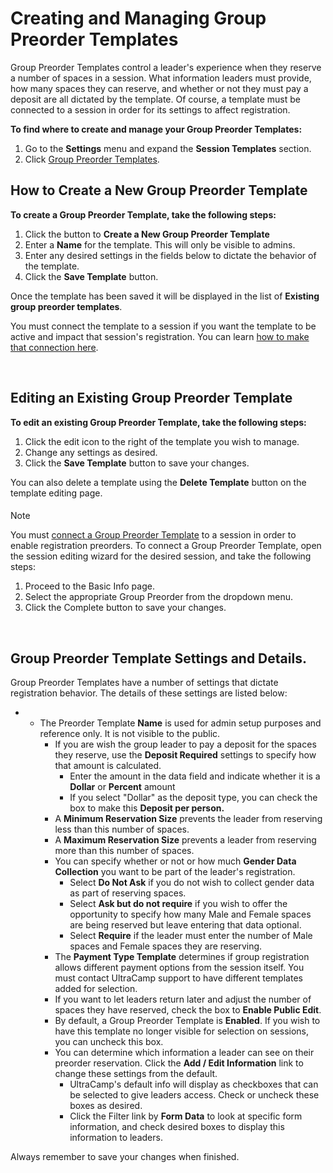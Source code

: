 # Creating and Managing Group Preorder Templates
Group Preorder Templates control a leader's experience when they reserve a number of spaces in a session. What information leaders must provide, how many spaces they can reserve, and whether or not they must pay a deposit are all dictated by the template. Of course, a template must be connected to a session in order for its settings to affect registration.


**To find where to create and manage your Group Preorder Templates:**


1. Go to the **Settings** menu and expand the **Session Templates** section.
2. Click [Group Preorder Templates](https://www.ultracamp.com/admin/Config/groupPreorderTemplateList.aspx).


## How to Create a New Group Preorder Template


**To create a Group Preorder Template, take the following steps:**


1. Click the button to **Create a New Group Preorder Template**
2. Enter a **Name** for the template. This will only be visible to admins.
3. Enter any desired settings in the fields below to dictate the behavior of the template.
4. Click the **Save Template** button.


Once the template has been saved it will be displayed in the list of **Existing group preorder templates**.


You must connect the template to a session if you want the template to be active and impact that session's registration. You can learn [how to make that connection here](https://help.ultracamp.com/hc/en-us/articles/10904274567060).


 


## Editing an Existing Group Preorder Template


**To edit an existing Group Preorder Template, take the following steps:**


1. Click the edit icon to the right of the template you wish to manage.
2. Change any settings as desired.
3. Click the **Save Template** button to save your changes.


You can also delete a template using the **Delete Template** button on the template editing page.



#### 
 Note


You must [connect a Group Preorder Template](https://help.ultracamp.com/hc/en-us/articles/10904274567060) to a session in order to enable registration preorders. To connect a Group Preorder Template, open the session editing wizard for the desired session, and take the following steps:


1. Proceed to the Basic Info page.
2. Select the appropriate Group Preorder from the dropdown menu.
3. Click the Complete button to save your changes.



 


## Group Preorder Template Settings and Details.


Group Preorder Templates have a number of settings that dictate registration behavior. The details of these settings are listed below:


* + The Preorder Template **Name** is used for admin setup purposes and reference only. It is not visible to the public.
	+ If you are wish the group leader to pay a deposit for the spaces they reserve, use the **Deposit Required** settings to specify how that amount is calculated.
		- Enter the amount in the data field and indicate whether it is a **Dollar** or **Percent** amount
		- If you select "Dollar" as the deposit type, you can check the box to make this **Deposit per person.**
	+ A **Minimum Reservation Size** prevents the leader from reserving less than this number of spaces.
	+ A **Maximum Reservation Size** prevents a leader from reserving more than this number of spaces.
	+ You can specify whether or not or how much **Gender Data Collection** you want to be part of the leader's registration.
		- Select **Do Not Ask** if you do not wish to collect gender data as part of reserving spaces.
		- Select **Ask but do not require** if you wish to offer the opportunity to specify how many Male and Female spaces are being reserved but leave entering that data optional.
		- Select **Require** if the leader must enter the number of Male spaces and Female spaces they are reserving.
	+ The **Payment Type Template** determines if group registration allows different payment options from the session itself. You must contact UltraCamp support to have different templates added for selection.
	+ If you want to let leaders return later and adjust the number of spaces they have reserved, check the box to **Enable Public Edit**.
	+ By default, a Group Preorder Template is **Enabled**. If you wish to have this template no longer visible for selection on sessions, you can uncheck this box.
	+ You can determine which information a leader can see on their preorder reservation. Click the **Add / Edit Information** link to change these settings from the default.
		- UltraCamp's default info will display as checkboxes that can be selected to give leaders access. Check or uncheck these boxes as desired.
		- Click the Filter link by **Form Data** to look at specific form information, and check desired boxes to display this information to leaders.


Always remember to save your changes when finished.

